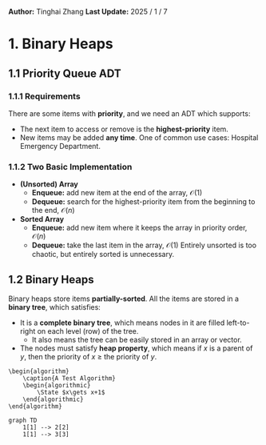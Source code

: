 **Author:** Tinghai Zhang
**Last Update:** 2025 / 1 / 7
# 1. Binary Heaps
## 1.1 Priority Queue ADT
### 1.1.1 Requirements
There are some items with **priority**, and we need an ADT which supports:
- The next item to access or remove is the **highest-priority** item.
- New items may be added **any time**.
One of common use cases: Hospital Emergency Department.
### 1.1.2 Two Basic Implementation
- **(Unsorted) Array**
	- **Enqueue:** add new item at the end of the array, $\mathcal O(1)$
	- **Dequeue:** search for the highest-priority item from the beginning to the end, $\mathcal O(n)$
- **Sorted Array**
	- **Enqueue:** add new item where it keeps the array in priority order, $\mathcal O(n)$
	- **Dequeue:** take the last item in the array, $\mathcal O(1)$
Entirely unsorted is too chaotic, but entirely sorted is unnecessary.
## 1.2 Binary Heaps
Binary heaps store items **partially-sorted**.
All the items are stored in a **binary tree**, which satisfies:
- It is a **complete binary tree**, which means nodes in it are filled left-to-right on each level (row) of the tree.
	- It also means the tree can be easily stored in an array or vector.
- The nodes must satisfy **heap property**, which means if $x$ is a parent of $y$, then the priority of $x$ $\geqslant$ the priority of $y$.

```pseudo
\begin{algorithm}
	\caption{A Test Algorithm}
	\begin{algorithmic}
		\State $x\gets x+1$
    \end{algorithmic}
\end{algorithm}
```

```mermaid
graph TD
    1[1] --> 2[2]
    1[1] --> 3[3]
```

